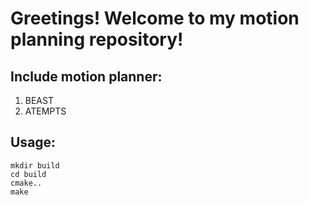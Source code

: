# Greetings! Welcome to my motion planning repository!

## Include motion planner:
1. BEAST
2. ATEMPTS

## Usage:
```
mkdir build
cd build
cmake..
make
```
